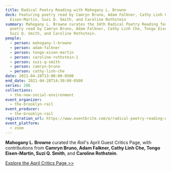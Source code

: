```yaml
---
title: Radical Poetry Reading with Mahogany L. Browne
deck: Featuring poetry read by Camryn Bruno, Adam Falkner, Cathy Linh Che, Tongo
  Eisen-Martin, Suzi Q. Smith, and Caroline Rothstein
summary: Mahogany L. Browne curates the 34th Radical Poetry Reading featuring
  poetry read by Camryn Bruno, Adam Falkner, Cathy Linh Che, Tongo Eisen-Martin,
  Suzi Q. Smith, and Caroline Rothstein.
people:
  - person: mahogany-l-browne
  - person: adam-falkner
  - person: tongo-eisen-martin
  - person: caroline-rothstein-1
  - person: suzi-q-smith
  - person: camryn-bruno
  - person: cathy-linh-che
date: 2021-04-28T13:00:00-0500
end_date: 2021-04-28T14:30:00-0500
series: 286
collections:
  - the-new-social-environment
event_organizer:
  - the-brooklyn-rail
event_producer:
  - the-brooklyn-rail
registration_url: https://www.eventbrite.com/e/radical-poetry-reading-with-mahogany-l-browne-tickets-152005256815
event_platform:
  - zoom
---
```

**Mahogany L. Browne** curated the *Rail*'s April Guest Critics Page, with contributions from **Camryn Bruno, Adam Falkner, Cathy Linh Che, Tongo Eisen-Martin, Suzi Q. Smith**, and **Caroline Rothstein**. 

[Explore the April Critics Page >>](<https://brooklynrail.org/2021/4/criticspage>) [](https://brooklynrail.org/2021/4/criticspage)